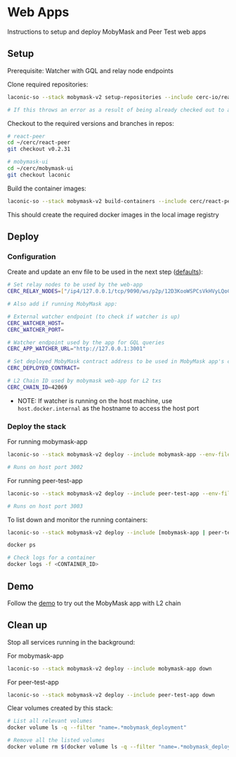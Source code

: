 # Web Apps

Instructions to setup and deploy MobyMask and Peer Test web apps

## Setup

Prerequisite: Watcher with GQL and relay node endpoints

Clone required repositories:

```bash
laconic-so --stack mobymask-v2 setup-repositories --include cerc-io/react-peer,cerc-io/mobymask-ui

# If this throws an error as a result of being already checked out to a branch/tag in a repo, remove the repositories mentioned below and re-run the command
```

Checkout to the required versions and branches in repos:

```bash
# react-peer
cd ~/cerc/react-peer
git checkout v0.2.31

# mobymask-ui
cd ~/cerc/mobymask-ui
git checkout laconic
```

Build the container images:

```bash
laconic-so --stack mobymask-v2 build-containers --include cerc/react-peer-v2,cerc/mobymask-ui
```

This should create the required docker images in the local image registry

## Deploy

### Configuration

Create and update an env file to be used in the next step ([defaults](../../config/watcher-mobymask-v2/mobymask-params.env)):

  ```bash
  # Set relay nodes to be used by the web-app
  CERC_RELAY_NODES=["/ip4/127.0.0.1/tcp/9090/ws/p2p/12D3KooWSPCsVkHVyLQoCqhu2YRPvvM7o6r6NRYyLM5zeA6Uig5t"]

  # Also add if running MobyMask app:

  # External watcher endpoint (to check if watcher is up)
  CERC_WATCHER_HOST=
  CERC_WATCHER_PORT=

  # Watcher endpoint used by the app for GQL queries
  CERC_APP_WATCHER_URL="http://127.0.0.1:3001"

  # Set deployed MobyMask contract address to be used in MobyMask app's config
  CERC_DEPLOYED_CONTRACT=

  # L2 Chain ID used by mobymask web-app for L2 txs
  CERC_CHAIN_ID=42069
  ```

* NOTE: If watcher is running on the host machine, use `host.docker.internal` as the hostname to access the host port

### Deploy the stack

For running mobymask-app
```bash
laconic-so --stack mobymask-v2 deploy --include mobymask-app --env-file <PATH_TO_ENV_FILE> up

# Runs on host port 3002
```

For running peer-test-app
```bash
laconic-so --stack mobymask-v2 deploy --include peer-test-app --env-file <PATH_TO_ENV_FILE> up

# Runs on host port 3003
```

To list down and monitor the running containers:

```bash
laconic-so --stack mobymask-v2 deploy --include [mobymask-app | peer-test-app] ps

docker ps

# Check logs for a container
docker logs -f <CONTAINER_ID>
```

## Demo

Follow the [demo](./demo.md) to try out the MobyMask app with L2 chain

## Clean up

Stop all services running in the background:

For mobymask-app
```bash
laconic-so --stack mobymask-v2 deploy --include mobymask-app down
```

For peer-test-app
```bash
laconic-so --stack mobymask-v2 deploy --include peer-test-app down
```

Clear volumes created by this stack:

```bash
# List all relevant volumes
docker volume ls -q --filter "name=.*mobymask_deployment"

# Remove all the listed volumes
docker volume rm $(docker volume ls -q --filter "name=.*mobymask_deployment")
```
